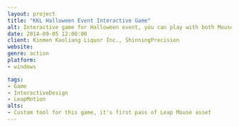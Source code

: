 ```yaml
---
layout: project
title: "KKL Halloween Event Interactive Game"
alt: Interactive game for Halloween event, you can play with both Mouse or LeapMotion
date: 2014-09-05 12:00:00
client: Kinmen Kaoliang Liquor Inc., ShinningPrecision
website:
genre: action
platform:
- windows

tags:
- Game
- InteractiveDesign
- LeapMotion
alts:
- Custom tool for this game, it's first pass of Leap Mouse asset
---
```

